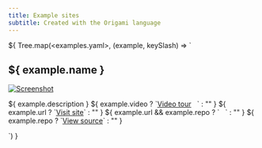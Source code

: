 ```yaml
---
title: Example sites
subtitle: Created with the Origami language
---
```


${ Tree.map(<examples.yaml>, (example, keySlash) => `

<h2>${ example.name }</h2>
<a href="${ example.url ?? example.repo }">
  <img class="screenshot" src="${
    example.image ??
    `/assets/screenshots/${ Origami.slash.remove(keySlash) }.png`
  }" alt="Screenshot">
</a>
<p>
${ example.description }
${ example.video ? `<a href="${ example.video }">Video tour</a> &nbsp; ` : "" }
${ example.url ? `<a href="${ example.url }">Visit site</a>` : "" }
${ example.url && example.repo ? ` &nbsp; ` : "" }
${ example.repo ? `<a href="${ example.repo }">View source</a>` : "" }
</p>
`) }
